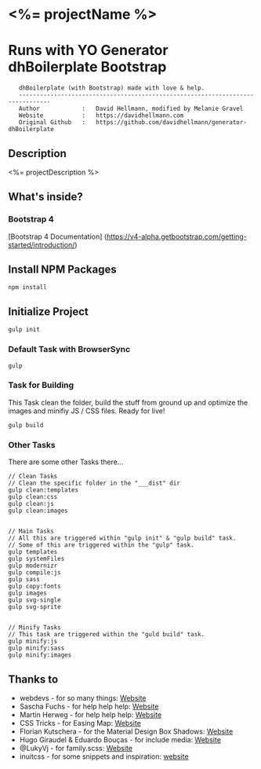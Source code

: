 # <%= projectName %>

# Runs with YO Generator dhBoilerplate Bootstrap

```
   dhBoilerplate (with Bootstrap) made with love & help.
   -------------------------------------------------------------------------------
   Author            :   David Hellmann, modified by Melanie Gravel
   Website           :   https://davidhellmann.com
   Original Github   :   https://github.com/davidhellmann/generator-dhBoilerplate
```


## Description
<%= projectDescription %>


## What's inside?

### Bootstrap 4

[Bootstrap 4 Documentation] (https://v4-alpha.getbootstrap.com/getting-started/introduction/)

## Install NPM Packages

```
npm install
```


## Initialize Project

```
gulp init
```


### Default Task with BrowserSync

```
gulp
```


### Task for Building
This Task clean the folder, build the stuff from ground up and optimize the images and minifiy JS / CSS files. Ready for live!

```
gulp build
```


### Other Tasks
There are some other Tasks there…

```
// Clean Tasks
// Clean the specific folder in the "___dist" dir
gulp clean:templates
gulp clean:css
gulp clean:js
gulp clean:images


// Main Tasks
// All this are triggered within "gulp init" & "gulp build" task.
// Some of this are triggered within the "gulp" task.
gulp templates
gulp systemFiles
gulp modernizr
gulp compile:js
gulp sass
gulp copy:fonts
gulp images
gulp svg-single
gulp svg-sprite


// Minify Tasks
// This task are triggered within the "guld build" task.
gulp minify:js
gulp minify:sass
gulp minify:images

```


## Thanks to
- webdevs - for so many things: [Website](http://webdevs.xyz)
- Sascha Fuchs - for help help help: [Website](https://github.com/gisu)
- Martin Herweg - for help help help: [Website](https://github.com/martinherweg)
- CSS Tricks -  for Easing Map: [Website](https://css-tricks.com/snippets/sass/easing-map-get-function/)
- Florian Kutschera - for the Material Design Box Shadows: [Website](https://medium.com/@Florian/freebie-google-material-design-shadow-helper-2a0501295a2d#.f1fz5ac2o)
- Hugo Giraudel & Eduardo Bouças - for include media: [Website](http://include-media.com/)
- @LukyVj - for family.scss: [Website](http://lukyvj.github.io/family.scss/)
- inuitcss - for some snippets and inspiration: [website](https://github.com/inuitcss/inuitcss)
